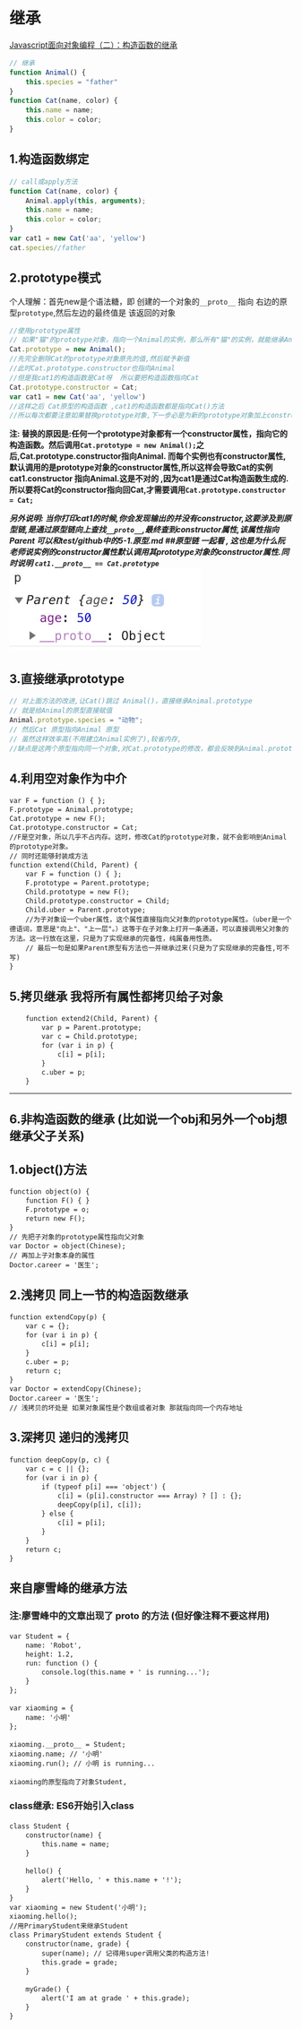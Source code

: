 # 继承

[Javascript面向对象编程（二）：构造函数的继承](http://www.ruanyifeng.com/blog/2010/05/object-oriented_javascript_inheritance.html)

```js
// 继承
function Animal() {
    this.species = "father"
}
function Cat(name, color) {
    this.name = name;
    this.color = color;
}
```

## 1.构造函数绑定

```js
// call或apply方法
function Cat(name, color) {
    Animal.apply(this, arguments);
    this.name = name;
    this.color = color;
}
var cat1 = new Cat('aa', 'yellow')
cat.species//father
```

## 2.prototype模式

个人理解：首先new是个语法糖，即 创建的一个对象的`__proto__` 指向 右边的原型`prototype`,然后左边的最终值是 该返回的对象

```js
//使用prototype属性
// 如果"猫"的prototype对象，指向一个Animal的实例，那么所有"猫"的实例，就能继承Animal了。
Cat.prototype = new Animal();
//先完全删除Cat的prototype对象原先的值,然后赋予新值
//此时Cat.prototype.constructor也指向Animal
//但是我cat1的构造函数是Cat呀  所以要把构造函数指向Cat
Cat.prototype.constructor = Cat;
var cat1 = new Cat('aa', 'yellow')
//这样之后 Cat原型的构造函数 ,cat1的构造函数都是指向Cat()方法
//所以每次都要注意如果替换prototype对象,下一步必是为新的prototype对象加上constructor属性指向原来的构造函数
```

**注: 替换的原因是:任何一个prototype对象都有一个constructor属性，指向它的构造函数。然后调用`Cat.prototype = new Animal();`之后,Cat.prototype.constructor指向Animal.
而每个实例也有constructor属性,默认调用的是prototype对象的constructor属性,所以这样会导致Cat的实例cat1.constructor 指向Animal.这是不对的 ,因为cat1是通过Cat构造函数生成的.所以要将Cat的constructor指向回Cat,才需要调用`Cat.prototype.constructor = Cat;`**

***另外说明: 当你打印cat1的时候,你会发现输出的并没有constructor,这要涉及到原型链,是通过原型链向上查找`__proto__`,最终查到constructor属性,该属性指向Parent 可以和test/github中的5-1.原型.md ##原型链 一起看 , 这也是为什么阮老师说实例的constructor属性默认调用其prototype对象的constructor属性.同时说明 `cat1.__proto__ == Cat.prototype`***
![Parent](../test(网络)/github/img/5-1-6.jpeg)

## 3.直接继承prototype

```js
// 对上面方法的改进,让Cat()跳过 Animal()，直接继承Animal.prototype
// 就是给Animal的原型直接赋值
Animal.prototype.species = "动物";
// 然后Cat 原型指向Animal 原型
// 虽然这样效率高(不用建立Animal实例了),较省内存,
//缺点是这两个原型指向同一个对象,对Cat.prototype的修改，都会反映到Animal.prototype
```

## 4.利用空对象作为中介

```// 所以为了修改上述的问题 加入空对象,同时F是空对象,几乎不占内存
var F = function () { };
F.prototype = Animal.prototype;
Cat.prototype = new F();
Cat.prototype.constructor = Cat;
//F是空对象，所以几乎不占内存。这时，修改Cat的prototype对象，就不会影响到Animal的prototype对象。
// 同时还能够封装成方法
function extend(Child, Parent) {
    var F = function () { };
    F.prototype = Parent.prototype;
    Child.prototype = new F();
    Child.prototype.constructor = Child;
    Child.uber = Parent.prototype;
    //为子对象设一个uber属性，这个属性直接指向父对象的prototype属性。（uber是一个德语词，意思是"向上"、"上一层"。）这等于在子对象上打开一条通道，可以直接调用父对象的方法。这一行放在这里，只是为了实现继承的完备性，纯属备用性质。
    // 最后一句是如果Parent原型有方法也一并继承过来(只是为了实现继承的完备性,可不写)
}
```

## 5.拷贝继承 我将所有属性都拷贝给子对象

``` // 把父对象的所有属性和方法，拷贝进子对象
    function extend2(Child, Parent) {
        var p = Parent.prototype;
        var c = Child.prototype;
        for (var i in p) {
            c[i] = p[i];
        }
        c.uber = p;
    }
```

***

## 6.非构造函数的继承 (比如说一个obj和另外一个obj想继承父子关系)

## 1.object()方法

``` // 写个object函数
function object(o) {
    function F() { }
    F.prototype = o;
    return new F();
}
// 先把子对象的prototype属性指向父对象
var Doctor = object(Chinese);
// 再加上子对象本身的属性
Doctor.career = '医生';
```

## 2.浅拷贝 同上一节的构造函数继承

``` //把父对象的属性，全部拷贝给子对象
function extendCopy(p) {
    var c = {};
    for (var i in p) {
        c[i] = p[i];
    }
    c.uber = p;
    return c;
}
var Doctor = extendCopy(Chinese);
Doctor.career = '医生';
// 浅拷贝的坏处是 如果对象属性是个数组或者对象 那就指向同一个内存地址
```

## 3.深拷贝  递归的浅拷贝

``` // 深拷贝函数
function deepCopy(p, c) {
    var c = c || {};
    for (var i in p) {
        if (typeof p[i] === 'object') {
            c[i] = (p[i].constructor === Array) ? [] : {};
            deepCopy(p[i], c[i]);
        } else {
            c[i] = p[i];
        }
    }
    return c;
}
```

## 来自廖雪峰的继承方法

### **注:廖雪峰中的文章出现了 __proto__ 的方法 (但好像注释不要这样用)**

``` // 改变__proto__指向
var Student = {
    name: 'Robot',
    height: 1.2,
    run: function () {
        console.log(this.name + ' is running...');
    }
};

var xiaoming = {
    name: '小明'
};

xiaoming.__proto__ = Student;
xiaoming.name; // '小明'
xiaoming.run(); // 小明 is running...

xiaoming的原型指向了对象Student,
```

### class继承: ES6开始引入class

``` // 有点类似java的继承
class Student {
    constructor(name) {
        this.name = name;
    }

    hello() {
        alert('Hello, ' + this.name + '!');
    }
}
var xiaoming = new Student('小明');
xiaoming.hello();
//用PrimaryStudent来继承Student
class PrimaryStudent extends Student {
    constructor(name, grade) {
        super(name); // 记得用super调用父类的构造方法!
        this.grade = grade;
    }

    myGrade() {
        alert('I am at grade ' + this.grade);
    }
}
```
